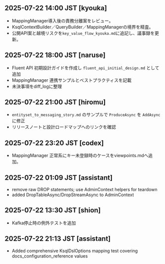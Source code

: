 ## 2025-07-22 14:00 JST [kyouka]
- MappingManager導入後の責務分離案をレビュー。
- KsqlContextBuilder／QueryBuilder／MappingManagerの境界を精査。
- 公開API案と越境リスクを`key_value_flow_kyouka.md`に追記し、議事録を更新。

## 2025-07-22 18:00 JST [naruse]
- Fluent API 初期設計ガイドを作成し `fluent_api_initial_design.md` として追加
- MappingManager 連携サンプルとベストプラクティスを記載
- 未決事項をdiff_logに整理

## 2025-07-22 21:00 JST [hiromu]
- `entityset_to_messaging_story.md` のサンプルで `ProduceAsync` を `AddAsync` に修正
- リリースノートと設計ロードマップへのリンクを確認

## 2025-07-22 23:20 JST [codex]
- MappingManager 正常系にキー未登録時のケースをviewpoints.mdへ追加。

## 2025-07-22 01:09 JST [assistant]
- remove raw DROP statements; use AdminContext helpers for teardown
- added DropTableAsync/DropStreamAsync to AdminContext

## 2025-07-22 13:30 JST [shion]
- Kafka停止時の例外テストを追加
## 2025-07-22 21:13 JST [assistant]
- Added comprehensive KsqlDslOptions mapping test covering docs_configuration_reference values
